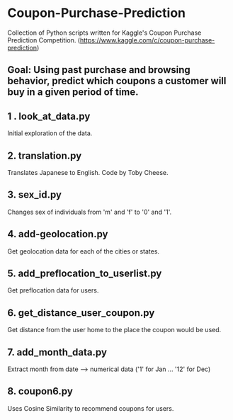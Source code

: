# Coupon-Purchase-Prediction

Collection of Python scripts written for Kaggle's Coupon Purchase Prediction Competition. (https://www.kaggle.com/c/coupon-purchase-prediction)

## Goal: Using past purchase and browsing behavior, predict which coupons a customer will buy in a given period of time.

## 1 . look_at_data.py
Initial exploration of the data.

## 2. translation.py
Translates Japanese to English. Code by Toby Cheese. 

## 3. sex_id.py
Changes sex of individuals from 'm' and 'f' to '0' and '1'.

## 4. add-geolocation.py
Get geolocation data for each of the cities or states.

## 5. add_preflocation_to_userlist.py
Get preflocation data for users.

## 6. get_distance_user_coupon.py
Get distance from the user home to the place the coupon would be used.

## 7. add_month_data.py
Extract month from date --> numerical data ('1' for Jan ... '12' for Dec)

## 8. coupon6.py
Uses Cosine Similarity to recommend coupons for users.






